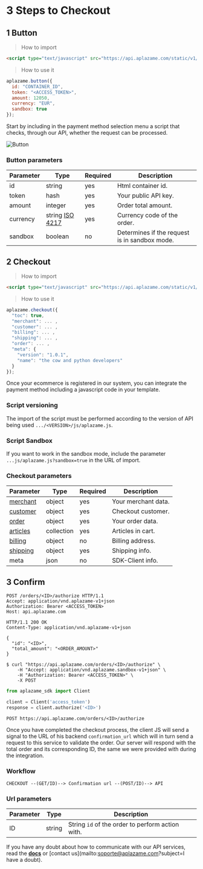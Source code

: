 # 3 Steps to Checkout

## 1 Button

> How to import

```html
<script type="text/javascript" src="https://api.aplazame.com/static/v1/js/button.js"></script>
```

> How to use it

```javascript
aplazame.button({
  id: "CONTAINER_ID",
  token: "<ACCESS_TOKEN>",
  amount: 12050,
  currency: "EUR",
  sandbox: true
});
```

Start by including in the payment method selection menu a script that checks, through our API, whether the request can be processed.


![Button](https://aplazame.com/static/img/docs/button.png)

### Button parameters

Parameter | Type | Required | Description
--------- | ---- | -------- | -----------
id | string | yes | Html container id.
token | hash | yes | Your public API key.
amount | integer | yes | Order total amount.
currency | string [ISO 4217](http://es.wikipedia.org/wiki/ISO_4217) | yes | Currency code of the order.
sandbox | boolean | no | Determines if the request is in sandbox mode.

## 2 Checkout

> How to import

```html
<script type="text/javascript" src="https://api.aplazame.com/static/v1/js/aplazame.js"></script>
```

> How to use it

```javascript
aplazame.checkout({
  "toc": true,
  "merchant": ... ,
  "customer": ... ,
  "billing": ... ,
  "shipping": ... ,
  "order": ... ,
  "meta": {
    "version": "1.0.1",
    "name": "the cow and python developers"
  }
});
```

Once your ecommerce is registered in our system, you can integrate the payment method including a javascript code in your template.

### Script versioning

The import of the script must be performed according to the version of API being used `.../<VERSION>/js/aplazame.js`.


### Script Sandbox

If you want to work in the sandbox mode, include the parameter `...js/aplazame.js?sandbox=true` in the URL of import.

### Checkout parameters

Parameter | Type | Required | Description
--------- | ---- | -------- | -----------
[merchant](#merchant) | object | yes | Your merchant data.
[customer](#customer) | object | yes | Checkout customer.
[order](#order) | object | yes | Your order data.
[articles](#article) | collection | yes | Articles in cart.
[billing](#billing-address) | object | no | Billing address.
[shipping](#shipping-info) | object | yes | Shipping info.
meta | json | no | SDK-Client info.


## 3 Confirm

```http
POST /orders/<ID>/authorize HTTP/1.1
Accept: application/vnd.aplazame-v1+json
Authorization: Bearer <ACCESS_TOKEN>
Host: api.aplazame.com
```

```http
HTTP/1.1 200 OK
Content-Type: application/vnd.aplazame-v1+json

{
  "id": "<ID>",
  "total_amount": "<ORDER_AMOUNT>"
}
```

```shell
$ curl "https://api.aplazame.com/orders/<ID>/authorize" \
    -H "Accept: application/vnd.aplazame.sandbox-v1+json" \
    -H "Authorization: Bearer <ACCESS_TOKEN>" \
    -X POST
```

```python
from aplazame_sdk import Client

client = Client('access_token')
response = client.authorize('<ID>')
```

`POST https://api.aplazame.com/orders/<ID>/authorize`

Once you have completed the checkout process, the client JS will send a signal to the URL of his backend `confirmation_url` which will in turn send a request to this service to validate the order. Our server will respond with the total order and its corresponding ID, the same we were provided with during the integration.


### Workflow

`CHECKOUT --(GET/ID)--> Confirmation url --(POST/ID)--> API`



### Url parameters

Parameter | Type | Description
--------- | ---- | -----------
ID | string | String `id` of the order to perform action with.


If you have any doubt about how to communicate with our API services, read the **[docs](#making-requests)** or [contact us](mailto:soporte@aplazame.com?subject=I have a doubt).

